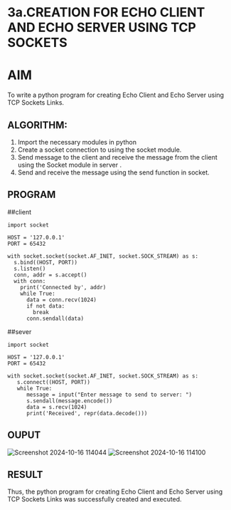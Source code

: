 # 3a.CREATION FOR ECHO CLIENT AND ECHO SERVER USING TCP SOCKETS
# AIM
To write a python program for creating Echo Client and Echo Server using TCP
Sockets Links.
## ALGORITHM:
1. Import the necessary modules in python
2. Create a socket connection to using the socket module.
3. Send message to the client and receive the message from the client using the Socket module in
 server .
4. Send and receive the message using the send function in socket.
## PROGRAM

##client
```
import socket

HOST = '127.0.0.1'  
PORT = 65432       

with socket.socket(socket.AF_INET, socket.SOCK_STREAM) as s:
  s.bind((HOST, PORT))
  s.listen()
  conn, addr = s.accept()
  with conn:
    print('Connected by', addr)
    while True:
      data = conn.recv(1024)
      if not data:
        break
      conn.sendall(data)
```
##sever
```
import socket

HOST = '127.0.0.1'  
PORT = 65432        

with socket.socket(socket.AF_INET, socket.SOCK_STREAM) as s:
   s.connect((HOST, PORT))
   while True:
      message = input("Enter message to send to server: ")
      s.sendall(message.encode())
      data = s.recv(1024)
      print('Received', repr(data.decode()))
```
## OUPUT
![Screenshot 2024-10-16 114044](https://github.com/user-attachments/assets/38d41955-157d-4256-9ac5-6dbf370f0447)
![Screenshot 2024-10-16 114100](https://github.com/user-attachments/assets/1b86f421-d875-460f-b554-b7f38365ad23)

## RESULT
Thus, the python program for creating Echo Client and Echo Server using TCP Sockets Links 
was successfully created and executed.
